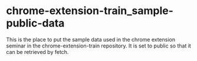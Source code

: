 # chrome-extension-train_sample-public-data
This is the place to put the sample data used in the chrome extension seminar in the chrome-extension-train repository. It is set to public so that it can be retrieved by fetch.
